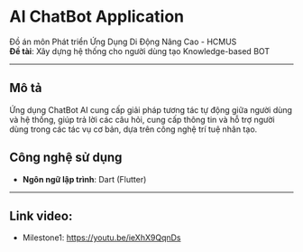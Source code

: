 # AI ChatBot Application

Đồ án môn Phát triển Ứng Dụng Di Động Nâng Cao - HCMUS  
**Đề tài**: Xây dựng hệ thống cho người dùng tạo Knowledge-based BOT

---

## Mô tả
Ứng dụng ChatBot AI cung cấp giải pháp tương tác tự động giữa người dùng và hệ thống, giúp trả lời các câu hỏi, cung cấp thông tin và hỗ trợ người dùng trong các tác vụ cơ bản, dựa trên công nghệ trí tuệ nhân tạo.

## Công nghệ sử dụng
- **Ngôn ngữ lập trình**: Dart (Flutter)

---

## Link video:
- Milestone1: https://youtu.be/ieXhX9QqnDs
